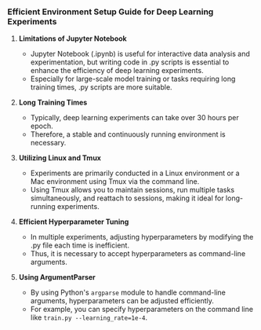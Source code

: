 

### Efficient Environment Setup Guide for Deep Learning Experiments

1. **Limitations of Jupyter Notebook**
   - Jupyter Notebook (.ipynb) is useful for interactive data analysis and experimentation, but writing code in .py scripts is essential to enhance the efficiency of deep learning experiments.
   - Especially for large-scale model training or tasks requiring long training times, .py scripts are more suitable.</br>

2. **Long Training Times**
   - Typically, deep learning experiments can take over 30 hours per epoch.</br>
   - Therefore, a stable and continuously running environment is necessary.</br>

3. **Utilizing Linux and Tmux**
   - Experiments are primarily conducted in a Linux environment or a Mac environment using Tmux via the command line.</br>
   - Using Tmux allows you to maintain sessions, run multiple tasks simultaneously, and reattach to sessions, making it ideal for long-running experiments.</br>

4. **Efficient Hyperparameter Tuning**
   - In multiple experiments, adjusting hyperparameters by modifying the .py file each time is inefficient.</br>
   - Thus, it is necessary to accept hyperparameters as command-line arguments.</br>

5. **Using ArgumentParser**
   - By using Python's `argparse` module to handle command-line arguments, hyperparameters can be adjusted efficiently.</br>
   - For example, you can specify hyperparameters on the command line like `train.py --learning_rate=1e-4`.</br>
